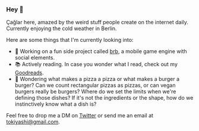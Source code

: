 ### Hey 👋
Çağlar here, amazed by the weird stuff people create on the internet daily. Currently enjoying the cold weather in Berlin.

Here are some things that I'm currently looking into:

- 🐙 Working on a fun side project called [brb](https://brb.wtf/), a mobile game engine with social elements.
- 📚 Actively reading. In case you wonder what I read, check out my [Goodreads](https://www.goodreads.com/user/show/42086146-a-lar-bozkurt).
- 🍕 Wondering what makes a pizza a pizza or what makes a burger a burger? Can we count rectangular pizzas as pizzas, or can vegan burgers really be burgers? Where do we set the limits when we're defining those dishes? If it's not the ingredients or the shape, how do we instinctively know what a dish is?

Feel free to drop me a DM on [Twitter](https://twitter.com/ThisIsCaglar) or send me an email at tokiyashi@gmail.com.
